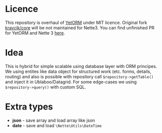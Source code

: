 # Licence

This repository is overhaul of [YetORM](https://github.com/uestla/YetORM) under MIT licence. Original fork [kravcik/core](https://github.com/kravcik/core) will be not maintained for Nette3. You can find unfinished PR for YetORM and Nette 3 [here](https://github.com/uestla/YetORM/pull/23).

# Idea
This is hybrid for simple scalable using database layer with ORM principes. We using entites like data object for structured work (etc. forms, details, routing) and also is possible with repository call `$repository->getTable()` and inject it in Ublaboo/Datagrid. For some edge-cases we using `$repository->query()` with custom SQL.

# Extra types
* **json** - save array and load array like json
* **date** - save and load `\Nette\Utils\DateTime`


